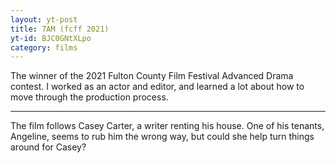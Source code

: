 ```yaml
---
layout: yt-post
title: 7AM (fcff 2021)
yt-id: BJC0GNtXLpo
category: films
---
```

The winner of the 2021 Fulton County Film Festival Advanced Drama contest. I worked as an actor and editor, and learned a lot about how to move through the production process.

<hr>

The film follows Casey Carter, a writer renting his house. One of his tenants, Angeline, seems to rub him the wrong way, but could she help turn things around for Casey?
